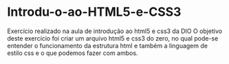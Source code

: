 # Introdu-o-ao-HTML5-e-CSS3
Exercício realizado na aula de introdução ao html5 e css3 da DIO
O objetivo deste exercício foi criar um arquivo html5 e css3 do zero, no qual pode-se entender o funcionamento da estrutura html e também a linguagem de estilo css e o que podemos fazer com ambos.
